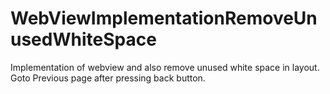 # WebViewImplementationRemoveUnusedWhiteSpace
Implementation of webview  and also remove unused white space in layout.
Goto Previous page after pressing back button.
